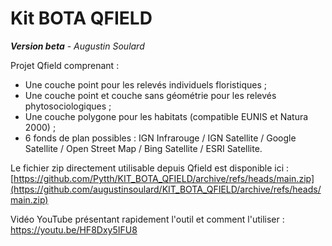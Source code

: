 # Kit BOTA QFIELD
***Version beta*** - *Augustin Soulard*

Projet Qfield comprenant :
- Une couche point pour les relevés individuels floristiques ;
- Une couche point et couche sans géométrie pour les relevés phytosociologiques ;
- Une couche polygone pour les habitats (compatible EUNIS et Natura 2000) ;
- 6 fonds de plan possibles : IGN Infrarouge / IGN Satellite / Google Satellite / Open Street Map / Bing Satellite / ESRI Satellite.

Le fichier zip directement utilisable depuis Qfield est disponible ici : [https://github.com/Pytth/KIT_BOTA_QFIELD/archive/refs/heads/main.zip](https://github.com/augustinsoulard/KIT_BOTA_QFIELD/archive/refs/heads/main.zip)

Vidéo YouTube présentant rapidement l'outil et comment l'utiliser : https://youtu.be/HF8Dxy5IFU8
